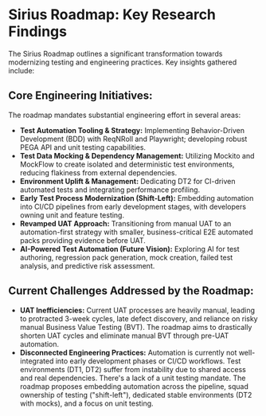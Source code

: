# Sirius Roadmap: Key Research Findings

The Sirius Roadmap outlines a significant transformation towards modernizing testing and engineering practices. Key insights gathered include:

## Core Engineering Initiatives:
The roadmap mandates substantial engineering effort in several areas:

*   **Test Automation Tooling & Strategy:** Implementing Behavior-Driven Development (BDD) with ReqNRoll and Playwright; developing robust PEGA API and unit testing capabilities.
*   **Test Data Mocking & Dependency Management:** Utilizing Mockito and MockFlow to create isolated and deterministic test environments, reducing flakiness from external dependencies.
*   **Environment Uplift & Management:** Dedicating DT2 for CI-driven automated tests and integrating performance profiling.
*   **Early Test Process Modernization (Shift-Left):** Embedding automation into CI/CD pipelines from early development stages, with developers owning unit and feature testing.
*   **Revamped UAT Approach:** Transitioning from manual UAT to an automation-first strategy with smaller, business-critical E2E automated packs providing evidence before UAT.
*   **AI-Powered Test Automation (Future Vision):** Exploring AI for test authoring, regression pack generation, mock creation, failed test analysis, and predictive risk assessment.

## Current Challenges Addressed by the Roadmap:

*   **UAT Inefficiencies:** Current UAT processes are heavily manual, leading to protracted 3-week cycles, late defect discovery, and reliance on risky manual Business Value Testing (BVT). The roadmap aims to drastically shorten UAT cycles and eliminate manual BVT through pre-UAT automation.
*   **Disconnected Engineering Practices:** Automation is currently not well-integrated into early development phases or CI/CD workflows. Test environments (DT1, DT2) suffer from instability due to shared access and real dependencies. There's a lack of a unit testing mandate. The roadmap proposes embedding automation across the pipeline, squad ownership of testing ("shift-left"), dedicated stable environments (DT2 with mocks), and a focus on unit testing.